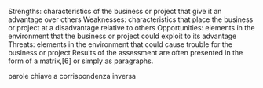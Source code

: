 
Strengths: characteristics of the business or project that give it an advantage over others
Weaknesses: characteristics that place the business or project at a disadvantage relative to others
Opportunities: elements in the environment that the business or project could exploit to its advantage
Threats: elements in the environment that could cause trouble for the business or project
Results of the assessment are often presented in the form of a matrix,[6] or simply as paragraphs.

parole chiave a corrispondenza inversa